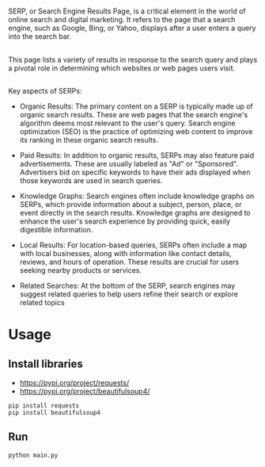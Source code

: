 #

SERP, or Search Engine Results Page, is a critical element in the world of online search and digital marketing.
It refers to the page that a search engine, such as Google, Bing, or Yahoo, displays after a user enters a query into the search bar.

##

This page lists a variety of results in response to the search query and plays a pivotal role in determining which websites or web pages users visit.

##

Key aspects of SERPs:

- Organic Results: The primary content on a SERP is typically made up of organic search results. These are web pages that the search engine's algorithm deems most relevant to the user's query. Search engine optimization (SEO) is the practice of optimizing web content to improve its ranking in these organic search results.

- Paid Results: In addition to organic results, SERPs may also feature paid advertisements. These are usually labeled as "Ad" or "Sponsored". Advertisers bid on specific keywords to have their ads displayed when those keywords are used in search queries.

- Knowledge Graphs: Search engines often include knowledge graphs on SERPs, which provide information about a subject, person, place, or event directly in the search results. Knowledge graphs are designed to enhance the user's search experience by providing quick, easily digestible information.

- Local Results: For location-based queries, SERPs often include a map with local businesses, along with information like contact details, reviews, and hours of operation. These results are crucial for users seeking nearby products or services.

- Related Searches: At the bottom of the SERP, search engines may suggest related queries to help users refine their search or explore related topics

# Usage

## Install libraries

- https://pypi.org/project/requests/
- https://pypi.org/project/beautifulsoup4/

```
pip install requests
pip install beautifulsoup4
```

## Run

```
python main.py
```
